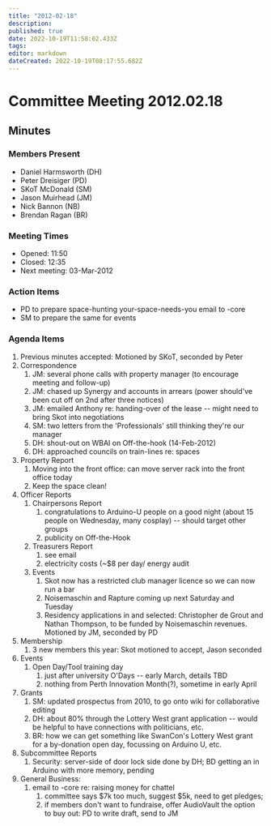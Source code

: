 ```yaml
---
title: "2012-02-18"
description: 
published: true
date: 2022-10-19T11:58:02.433Z
tags: 
editor: markdown
dateCreated: 2022-10-19T08:17:55.682Z
---
```


# Committee Meeting 2012.02.18

## Minutes

### Members Present

-   Daniel Harmsworth (DH)
-   Peter Dreisiger (PD)
-   SKoT McDonald (SM)
-   Jason Muirhead (JM)
-   Nick Bannon (NB)
-   Brendan Ragan (BR)

### Meeting Times

-   Opened: 11:50
-   Closed: 12:35
-   Next meeting: 03-Mar-2012

### Action Items

-   PD to prepare space-hunting your-space-needs-you email to -core
-   SM to prepare the same for events

### Agenda Items

1.  Previous minutes accepted: Motioned by SKoT, seconded by Peter
2.  Correspondence
    1.  JM: several phone calls with property manager (to encourage meeting and follow-up)
    2.  JM: chased up Synergy and accounts in arrears (power should've been cut off on 2nd after three notices)
    3.  JM: emailed Anthony re: handing-over of the lease -- might need to bring Skot into negotiations
    4.  SM: two letters from the 'Professionals' still thinking they're our manager
    5.  DH: shout-out on WBAI on Off-the-hook (14-Feb-2012)
    6.  DH: approached councils on train-lines re: spaces
3.  Property Report
    1.  Moving into the front office: can move server rack into the front office today
    2.  Keep the space clean!
4.  Officer Reports
    1.  Chairpersons Report
        1.  congratulations to Arduino-U people on a good night (about 15 people on Wednesday, many cosplay) -- should target other groups
        2.  publicity on Off-the-Hook
    2.  Treasurers Report
        1.  see email
        2.  electricity costs (\~\$8 per day/ energy audit
    3.  Events
        1.  Skot now has a restricted club manager licence so we can now run a bar
        2.  Noisemaschin and Rapture coming up next Saturday and Tuesday
        3.  Residency applications in and selected: Christopher de Grout and Nathan Thompson, to be funded by Noisemaschin revenues. Motioned by JM, seconded by PD
5.  Membership
    1.  3 new members this year: Skot motioned to accept, Jason seconded
6.  Events
    1.  Open Day/Tool training day
        1.  just after university O'Days -- early March, details TBD
        2.  nothing from Perth Innovation Month(?), sometime in early April
7.  Grants
    1.  SM: updated prospectus from 2010, to go onto wiki for collaborative editing
    2.  DH: about 80% through the Lottery West grant application -- would be helpful to have connections with politicians, etc.
    3.  BR: how we can get something like SwanCon's Lottery West grant for a by-donation open day, focussing on Arduino U, etc.
8.  Subcommittee Reports
    1.  Security: server-side of door lock side done by DH; BD getting an in Arduino with more memory, pending
9.  General Business:
    1.  email to -core re: raising money for chattel
        1.  committee says \$7k too much, suggest \$5k, need to get pledges;
        2.  if members don't want to fundraise, offer AudioVault the option to buy out: PD to write draft, send to JM
